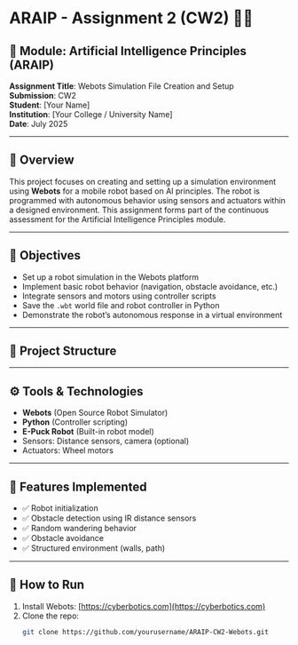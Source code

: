 # ARAIP - Assignment 2 (CW2) 🧠🤖

## 📘 Module: Artificial Intelligence Principles (ARAIP)
**Assignment Title**: Webots Simulation File Creation and Setup  
**Submission**: CW2  
**Student**: [Your Name]  
**Institution**: [Your College / University Name]  
**Date**: July 2025

---

## 📝 Overview
This project focuses on creating and setting up a simulation environment using **Webots** for a mobile robot based on AI principles. The robot is programmed with autonomous behavior using sensors and actuators within a designed environment. This assignment forms part of the continuous assessment for the Artificial Intelligence Principles module.

---

## 🎯 Objectives
- Set up a robot simulation in the Webots platform
- Implement basic robot behavior (navigation, obstacle avoidance, etc.)
- Integrate sensors and motors using controller scripts
- Save the `.wbt` world file and robot controller in Python
- Demonstrate the robot’s autonomous response in a virtual environment

---

## 📁 Project Structure


---

## ⚙️ Tools & Technologies

- **Webots** (Open Source Robot Simulator)
- **Python** (Controller scripting)
- **E-Puck Robot** (Built-in robot model)
- Sensors: Distance sensors, camera (optional)
- Actuators: Wheel motors

---

## 🚀 Features Implemented

- ✅ Robot initialization
- ✅ Obstacle detection using IR distance sensors
- ✅ Random wandering behavior
- ✅ Obstacle avoidance
- ✅ Structured environment (walls, path)

---

## 🔧 How to Run

1. Install Webots: [https://cyberbotics.com](https://cyberbotics.com)
2. Clone the repo:
   ```bash
   git clone https://github.com/yourusername/ARAIP-CW2-Webots.git
